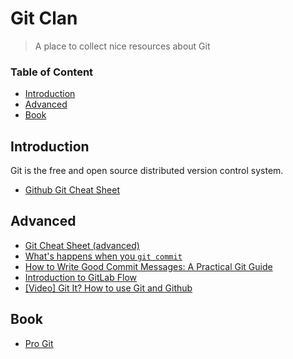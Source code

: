 # Git Clan

> A place to collect nice resources about Git

### Table of Content

- [Introduction](#introduction)
- [Advanced](#advanced)
- [Book](#book)

## Introduction

Git is the free and open source distributed version control system.

* [Github Git Cheat Sheet](https://github.github.com/training-kit/downloads/github-git-cheat-sheet/)

## Advanced

* [Git Cheat Sheet (advanced)](https://dev.to/maxpou/git-cheat-sheet-advanced-3a17)
* [What's happens when you `git commit`](https://dev.to/maxpou/what-s-happens-when-you-git-commit-59n7)
* [How to Write Good Commit Messages: A Practical Git Guide](https://www.freecodecamp.org/news/writing-good-commit-messages-a-practical-guide/)
* [Introduction to GitLab Flow](https://docs.gitlab.com/ee/topics/gitlab_flow.html)
* [[Video] Git It? How to use Git and Github](https://www.youtube.com/watch?v=HkdAHXoRtos)

## Book

* [Pro Git](https://git-scm.com/book/en/v2)
